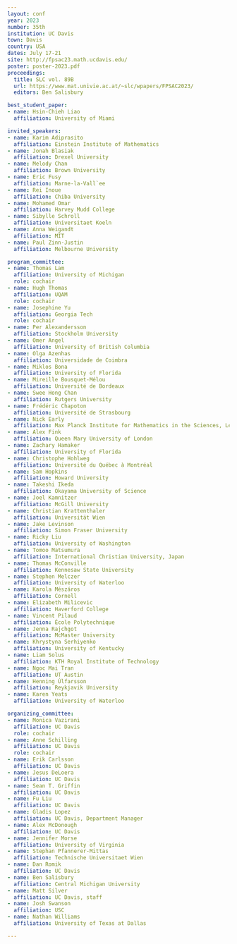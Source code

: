 ```yaml
---
layout: conf
year: 2023
number: 35th
institution: UC Davis
town: Davis
country: USA
dates: July 17-21
site: http://fpsac23.math.ucdavis.edu/
poster: poster-2023.pdf
proceedings:
  title: SLC vol. 89B
  url: https://www.mat.univie.ac.at/~slc/wpapers/FPSAC2023/
  editors: Ben Salisbury

best_student_paper:
- name: Hsin-Chieh Liao
  affiliation: University of Miami

invited_speakers:
- name: Karim Adiprasito
  affiliation: Einstein Institute of Mathematics
- name: Jonah Blasiak
  affiliation: Drexel University
- name: Melody Chan
  affiliation: Brown University
- name: Eric Fusy
  affiliation: Marne-la-Vall`ee
- name: Rei Inoue
  affiliation: Chiba University
- name: Mohamed Omar
  affiliation: Harvey Mudd College
- name: Sibylle Schroll
  affiliation: Universitaet Koeln
- name: Anna Weigandt
  affiliation: MIT
- name: Paul Zinn-Justin
  affiliation: Melbourne University

program_committee:
- name: Thomas Lam
  affiliation: University of Michigan
  role: cochair
- name: Hugh Thomas
  affiliation: UQAM
  role: cochair
- name: Josephine Yu
  affiliation: Georgia Tech
  role: cochair
- name: Per Alexandersson
  affiliation: Stockholm University
- name: Omer Angel
  affiliation: University of British Columbia
- name: Olga Azenhas
  affiliation: Universidade de Coimbra
- name: Miklos Bona
  affiliation: University of Florida
- name: Mireille Bousquet-Mélou
  affiliation: Université de Bordeaux
- name: Swee Hong Chan
  affiliation: Rutgers University
- name: Frédéric Chapoton
  affiliation: Université de Strasbourg
- name: Nick Early
  affiliation: Max Planck Institute for Mathematics in the Sciences, Leipzig
- name: Alex Fink
  affiliation: Queen Mary University of London
- name: Zachary Hamaker
  affiliation: University of Florida
- name: Christophe Hohlweg
  affiliation: Université du Québec à Montréal
- name: Sam Hopkins
  affiliation: Howard University
- name: Takeshi Ikeda
  affiliation: Okayama University of Science
- name: Joel Kamnitzer
  affiliation: McGill University
- name: Christian Krattenthaler
  affiliation: Universität Wien
- name: Jake Levinson
  affiliation: Simon Fraser University
- name: Ricky Liu
  affiliation: University of Washington
- name: Tomoo Matsumura
  affiliation: International Christian University, Japan
- name: Thomas McConville
  affiliation: Kennesaw State University
- name: Stephen Melczer
  affiliation: University of Waterloo
- name: Karola Mészáros
  affiliation: Cornell
- name: Elizabeth Milicevic
  affiliation: Haverford College
- name: Vincent Pilaud
  affiliation: École Polytechnique
- name: Jenna Rajchgot
  affiliation: McMaster University
- name: Khrystyna Serhiyenko
  affiliation: University of Kentucky
- name: Liam Solus
  affiliation: KTH Royal Institute of Technology
- name: Ngoc Mai Tran
  affiliation: UT Austin
- name: Henning Úlfarsson
  affiliation: Reykjavik University
- name: Karen Yeats
  affiliation: University of Waterloo

organizing_committee:
- name: Monica Vazirani
  affiliation: UC Davis
  role: cochair
- name: Anne Schilling
  affiliation: UC Davis
  role: cochair
- name: Erik Carlsson
  affiliation: UC Davis
- name: Jesus DeLoera
  affiliation: UC Davis
- name: Sean T. Griffin
  affiliation: UC Davis
- name: Fu Liu
  affiliation: UC Davis
- name: Gladis Lopez
  affiliation: UC Davis, Department Manager
- name: Alex McDonough
  affiliation: UC Davis
- name: Jennifer Morse
  affiliation: University of Virginia
- name: Stephan Pfannerer-Mittas
  affiliation: Technische Universitaet Wien
- name: Dan Romik
  affiliation: UC Davis
- name: Ben Salisbury
  affiliation: Central Michigan University
- name: Matt Silver
  affiliation: UC Davis, staff
- name: Josh Swanson
  affiliation: USC
- name: Nathan Williams
  affiliation: University of Texas at Dallas

---
```

